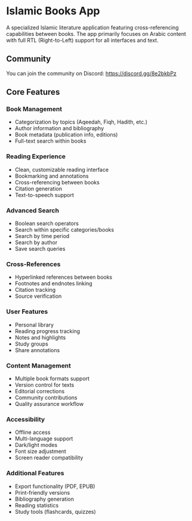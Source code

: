 # Islamic Books App

A specialized Islamic literature application featuring cross-referencing capabilities between books. The app primarily focuses on Arabic content with full RTL (Right-to-Left) support for all interfaces and text.

## Community
You can join the community on Discord: https://discord.gg/8e2bkbPz

## Core Features

### Book Management
- Categorization by topics (Aqeedah, Fiqh, Hadith, etc.)
- Author information and bibliography
- Book metadata (publication info, editions)
- Full-text search within books

### Reading Experience
- Clean, customizable reading interface
- Bookmarking and annotations
- Cross-referencing between books
- Citation generation
- Text-to-speech support

### Advanced Search
- Boolean search operators
- Search within specific categories/books
- Search by time period
- Search by author
- Save search queries

### Cross-References
- Hyperlinked references between books
- Footnotes and endnotes linking
- Citation tracking
- Source verification

### User Features
- Personal library
- Reading progress tracking
- Notes and highlights
- Study groups
- Share annotations

### Content Management
- Multiple book formats support
- Version control for texts
- Editorial corrections
- Community contributions
- Quality assurance workflow

### Accessibility
- Offline access
- Multi-language support
- Dark/light modes
- Font size adjustment
- Screen reader compatibility

### Additional Features
- Export functionality (PDF, EPUB)
- Print-friendly versions
- Bibliography generation
- Reading statistics
- Study tools (flashcards, quizzes) 